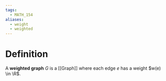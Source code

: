 ```yaml
---
tags:
  - MATH_154
aliases:
  - weight
  - weighted
---
```

# Definition 
A **weighted graph** $G$ is a [[Graph]] where each edge $e$ has a weight $w(e) \in \R$.